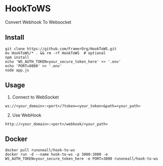 # HookToWS

Convert Webhook To Websocket

## Install

```shell
git clone https://github.com/FramerOrg/HookToWS.git
mv HookToWS/* . && rm -rf HookToWS  # optional
npm install
echo 'WS_AUTH_TOKEN=your_secure_token_here' >> '.env'
echo 'PORT=8080' >> '.env'
node app.js
```

## Usage

1. Connect to WebSocket

```plaintext
ws://<your_domain>:<port>/?token=<your_token>&path=<your_path>
```

2. Use WebHook

```plaintext
http://<your_domain>:<port>/webhook/<your_path>
```

## Docker

```shell
docker pull runoneall/hook-to-ws
docker run -d --name hook-to-ws -p 3000:3000 -e WS_AUTH_TOKEN=your_secure_token_here -e PORT=3000 runoneall/hook-to-ws
```
